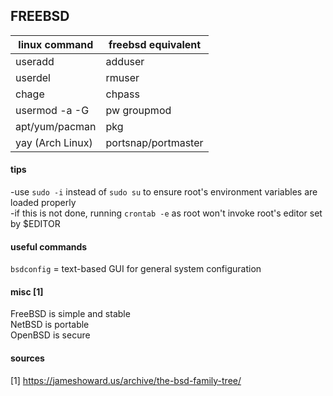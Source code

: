 
## FREEBSD

| linux command    | freebsd equivalent  |
|------------------|---------------------|
| useradd          | adduser             |
| userdel          | rmuser              |
| chage            | chpass              |
| usermod -a -G    | pw groupmod         |
| apt/yum/pacman   | pkg                 |
| yay (Arch Linux) | portsnap/portmaster |

#### tips

-use `sudo -i` instead of `sudo su` to ensure root's environment variables are loaded properly  
  -if this is not done, running `crontab -e` as root won't invoke root's editor set by $EDITOR

#### useful commands

`bsdconfig` = text-based GUI for general system configuration

#### misc [1]

FreeBSD is simple and stable  
NetBSD is portable  
OpenBSD is secure

#### sources

[1] https://jameshoward.us/archive/the-bsd-family-tree/


